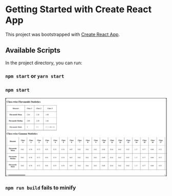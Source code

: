 # Getting Started with Create React App

This project was bootstrapped with [Create React App](https://github.com/facebook/create-react-app).

## Available Scripts

In the project directory, you can run:

### `npm start` or `yarn start`

### `npm start`

![alt text](https://github.com/SarfarazInfoTech/winedatareport/blob/master/src/images/Screenshot.png?raw=true)

### `npm run build` fails to minify

